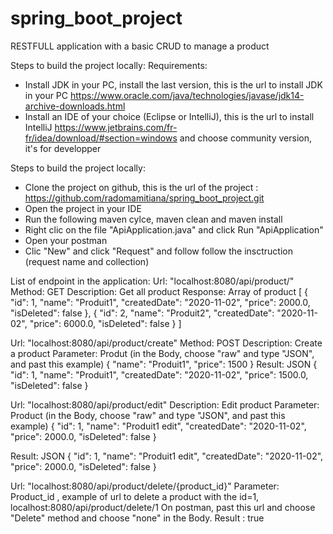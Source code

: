# spring_boot_project
RESTFULL application with a basic CRUD to manage a product

Steps to build the project locally:
Requirements: 
- Install JDK in your PC, install the last version, this is the url to install JDK in your PC https://www.oracle.com/java/technologies/javase/jdk14-archive-downloads.html
- Install an IDE of your choice (Eclipse or IntelliJ), this is the url to install IntelliJ https://www.jetbrains.com/fr-fr/idea/download/#section=windows and choose community version, it's for developper

Steps to build the project locally: 
- Clone the project on github, this is the url of the project : https://github.com/radomamitiana/spring_boot_project.git
- Open the project in your IDE
- Run the following maven cylce, maven clean and maven install
- Right clic on the file "ApiApplication.java" and click Run "ApiApplication"
- Open your postman
- Clic "New" and click "Request" and follow follow the insctruction (request name and collection)




List of endpoint in the application:
Url: "localhost:8080/api/product/"
Method: GET	
Description: Get all product
Response: Array of product
[
{
    "id": 1,
    "name": "Produit1",
    "createdDate": "2020-11-02",
    "price": 2000.0,
	"isDeleted": false
},
{
    "id": 2,
    "name": "Produit2",
    "createdDate": "2020-11-02",
    "price": 6000.0,
	"isDeleted": false
}
]

Url: "localhost:8080/api/product/create"
Method: POST
Description: Create a product
Parameter: Produt (in the Body, choose "raw" and type "JSON", and past this example)
{
    "name": "Produit1",
    "price": 1500
}
Result: JSON 
{
    "id": 1,
    "name": "Produit1",
    "createdDate": "2020-11-02",
    "price": 1500.0,
	"isDeleted": false
}

Url: "localhost:8080/api/product/edit"
Description: Edit product
Parameter: Product (in the Body, choose "raw" and type "JSON", and past this example)
{
    "id": 1,
	"name": "Produit1 edit",
	 "createdDate": "2020-11-02",
    "price": 2000.0,
	"isDeleted": false
}

Result: JSON
{
    "id": 1,
    "name": "Produit1 edit",
    "createdDate": "2020-11-02",
    "price": 2000.0,
	"isDeleted": false
}

Url: "localhost:8080/api/product/delete/{product_id}"
Parameter: Product_id , example of url to delete a product with the id=1, localhost:8080/api/product/delete/1
On postman, past this url and choose "Delete" method and choose "none" in the Body.
Result : true



